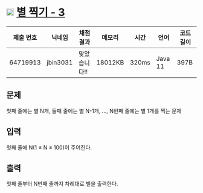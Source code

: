 # <img width="20px"  src="https://d2gd6pc034wcta.cloudfront.net/tier/2.svg" class="solvedac-tier"> [별 찍기 - 3](https://www.acmicpc.net/problem/2440) 

| 제출 번호 | 닉네임 | 채점 결과 | 메모리 | 시간 | 언어 | 코드 길이 |
|---|---|---|---|---|---|---|
|64719913|jbin3031|맞았습니다!! |18012KB|320ms|Java 11|397B|

## 문제
<p>첫째 줄에는 별 N개, 둘째 줄에는 별 N-1개, ..., N번째 줄에는 별 1개를 찍는 문제</p>

## 입력
<p>첫째 줄에 N(1 ≤ N ≤ 100)이 주어진다.</p>

## 출력
<p>첫째 줄부터 N번째 줄까지 차례대로 별을 출력한다.</p>

